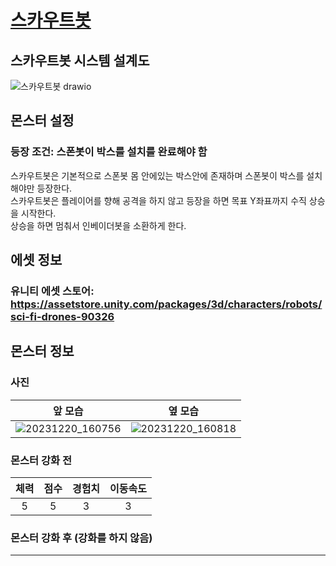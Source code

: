 # [스카우트봇](../README.md)

## 스카우트봇 시스템 설계도
![스카우트봇 drawio](https://github.com/ACEDIA2567/CityGun/assets/101154683/3a7e5527-0eda-4d32-8a87-279ae1518ecc)

## 몬스터 설정
### 등장 조건: 스폰봇이 박스를 설치를 완료해야 함
스카우트봇은 기본적으로 스폰봇 몸 안에있는 박스안에 존재하며 스폰봇이 박스를 설치해야만 등장한다.   
스카우트봇은 플레이어를 향해 공격을 하지 않고 등장을 하면 목표 Y좌표까지 수직 상승을 시작한다.    
상승을 하면 멈춰서 인베이더봇을 소환하게 한다.

## 에셋 정보
### 유니티 에셋 스토어: https://assetstore.unity.com/packages/3d/characters/robots/sci-fi-drones-90326

## 몬스터 정보
### 사진
|앞 모습|옆 모습|
|:---:|:---:|
|![20231220_160756](https://github.com/ACEDIA2567/CityGun/assets/101154683/38e6e4dd-fc3e-49eb-91d7-5f3580c809f7)|![20231220_160818](https://github.com/ACEDIA2567/CityGun/assets/101154683/1fdf5386-aa06-4cd9-9441-2cf2a1eb0ee5)|


### 몬스터 강화 전
|체력|점수|경험치|이동속도|
|:---:|:---:|:---:|:---:|
|5|5|3|3|

### 몬스터 강화 후 (강화를 하지 않음)



<hr>
